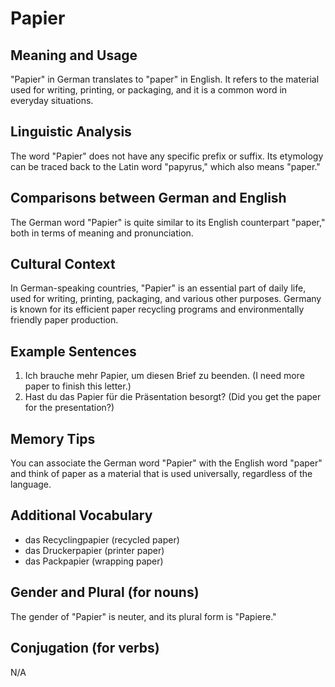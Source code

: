 # Papier
## Meaning and Usage
"Papier" in German translates to "paper" in English. It refers to the material used for writing, printing, or packaging, and it is a common word in everyday situations.

## Linguistic Analysis
The word "Papier" does not have any specific prefix or suffix. Its etymology can be traced back to the Latin word "papyrus," which also means "paper."

## Comparisons between German and English
The German word "Papier" is quite similar to its English counterpart "paper," both in terms of meaning and pronunciation.

## Cultural Context
In German-speaking countries, "Papier" is an essential part of daily life, used for writing, printing, packaging, and various other purposes. Germany is known for its efficient paper recycling programs and environmentally friendly paper production.

## Example Sentences
1. Ich brauche mehr Papier, um diesen Brief zu beenden. (I need more paper to finish this letter.)
2. Hast du das Papier für die Präsentation besorgt? (Did you get the paper for the presentation?)

## Memory Tips
You can associate the German word "Papier" with the English word "paper" and think of paper as a material that is used universally, regardless of the language.

## Additional Vocabulary
- das Recyclingpapier (recycled paper)
- das Druckerpapier (printer paper)
- das Packpapier (wrapping paper)

## Gender and Plural (for nouns)
The gender of "Papier" is neuter, and its plural form is "Papiere."

## Conjugation (for verbs)
N/A